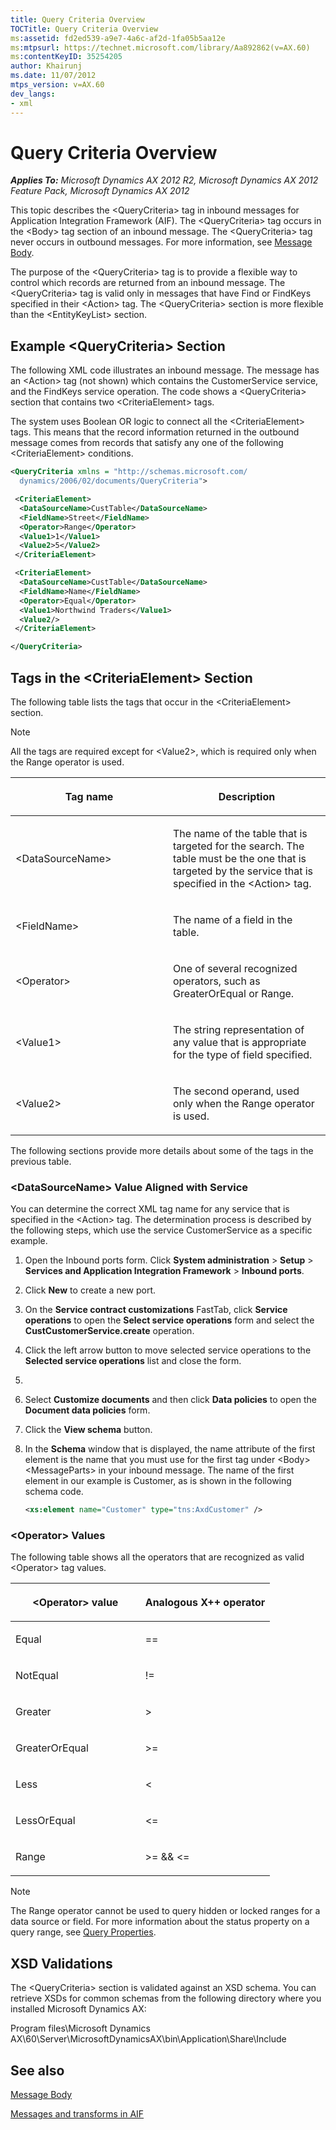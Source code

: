 ```yaml
---
title: Query Criteria Overview
TOCTitle: Query Criteria Overview
ms:assetid: fd2ed539-a9e7-4a6c-af2d-1fa05b5aa12e
ms:mtpsurl: https://technet.microsoft.com/library/Aa892862(v=AX.60)
ms:contentKeyID: 35254205
author: Khairunj
ms.date: 11/07/2012
mtps_version: v=AX.60
dev_langs:
- xml
---
```


# Query Criteria Overview 


_**Applies To:** Microsoft Dynamics AX 2012 R2, Microsoft Dynamics AX 2012 Feature Pack, Microsoft Dynamics AX 2012_

This topic describes the \<QueryCriteria\> tag in inbound messages for Application Integration Framework (AIF). The \<QueryCriteria\> tag occurs in the \<Body\> tag section of an inbound message. The \<QueryCriteria\> tag never occurs in outbound messages. For more information, see [Message Body](message-body.md).

The purpose of the \<QueryCriteria\> tag is to provide a flexible way to control which records are returned from an inbound message. The \<QueryCriteria\> tag is valid only in messages that have Find or FindKeys specified in their \<Action\> tag. The \<QueryCriteria\> section is more flexible than the \<EntityKeyList\> section.

## Example \<QueryCriteria\> Section

The following XML code illustrates an inbound message. The message has an \<Action\> tag (not shown) which contains the CustomerService service, and the FindKeys service operation. The code shows a \<QueryCriteria\> section that contains two \<CriteriaElement\> tags.

The system uses Boolean OR logic to connect all the \<CriteriaElement\> tags. This means that the record information returned in the outbound message comes from records that satisfy any one of the following \<CriteriaElement\> conditions.

``` xml
<QueryCriteria xmlns = "http://schemas.microsoft.com/
  dynamics/2006/02/documents/QueryCriteria">

 <CriteriaElement>
  <DataSourceName>CustTable</DataSourceName>
  <FieldName>Street</FieldName>
  <Operator>Range</Operator>
  <Value1>1</Value1>
  <Value2>5</Value2>
 </CriteriaElement>

 <CriteriaElement>
  <DataSourceName>CustTable</DataSourceName>
  <FieldName>Name</FieldName>
  <Operator>Equal</Operator>
  <Value1>Northwind Traders</Value1>
  <Value2/>
 </CriteriaElement>

</QueryCriteria>
```

## Tags in the \<CriteriaElement\> Section

The following table lists the tags that occur in the \<CriteriaElement\> section.


> [!NOTE]
> <P>All the tags are required except for &lt;Value2&gt;, which is required only when the Range operator is used.</P>



<table>
<colgroup>
<col style="width: 50%" />
<col style="width: 50%" />
</colgroup>
<thead>
<tr class="header">
<th><p>Tag name</p></th>
<th><p>Description</p></th>
</tr>
</thead>
<tbody>
<tr class="odd">
<td><p>&lt;DataSourceName&gt;</p></td>
<td><p>The name of the table that is targeted for the search. The table must be the one that is targeted by the service that is specified in the &lt;Action&gt; tag.</p></td>
</tr>
<tr class="even">
<td><p>&lt;FieldName&gt;</p></td>
<td><p>The name of a field in the table.</p></td>
</tr>
<tr class="odd">
<td><p>&lt;Operator&gt;</p></td>
<td><p>One of several recognized operators, such as GreaterOrEqual or Range.</p></td>
</tr>
<tr class="even">
<td><p>&lt;Value1&gt;</p></td>
<td><p>The string representation of any value that is appropriate for the type of field specified.</p></td>
</tr>
<tr class="odd">
<td><p>&lt;Value2&gt;</p></td>
<td><p>The second operand, used only when the Range operator is used.</p></td>
</tr>
</tbody>
</table>


The following sections provide more details about some of the tags in the previous table.

### \<DataSourceName\> Value Aligned with Service

You can determine the correct XML tag name for any service that is specified in the \<Action\> tag. The determination process is described by the following steps, which use the service CustomerService as a specific example.

1.  Open the Inbound ports form. Click **System administration** \> **Setup** \> **Services and Application Integration Framework** \> **Inbound ports**.

2.  Click **New** to create a new port.

3.  On the **Service contract customizations** FastTab, click **Service operations** to open the **Select service operations** form and select the **CustCustomerService.create** operation.

4.  Click the left arrow button to move selected service operations to the **Selected service operations** list and close the form.

5.  

6.  Select **Customize documents** and then click **Data policies** to open the **Document data policies** form.

7.  Click the **View schema** button.

8.  In the **Schema** window that is displayed, the name attribute of the first element is the name that you must use for the first tag under \<Body\>\<MessageParts\> in your inbound message. The name of the first element in our example is Customer, as is shown in the following schema code.
    
    ``` xml
    <xs:element name="Customer" type="tns:AxdCustomer" />
    ```

### \<Operator\> Values

The following table shows all the operators that are recognized as valid \<Operator\> tag values.

<table>
<colgroup>
<col style="width: 50%" />
<col style="width: 50%" />
</colgroup>
<thead>
<tr class="header">
<th><p>&lt;Operator&gt; value</p></th>
<th><p>Analogous X++ operator</p></th>
</tr>
</thead>
<tbody>
<tr class="odd">
<td><p>Equal</p></td>
<td><p>==</p></td>
</tr>
<tr class="even">
<td><p>NotEqual</p></td>
<td><p>!=</p></td>
</tr>
<tr class="odd">
<td><p>Greater</p></td>
<td><p>&gt;</p></td>
</tr>
<tr class="even">
<td><p>GreaterOrEqual</p></td>
<td><p>&gt;=</p></td>
</tr>
<tr class="odd">
<td><p>Less</p></td>
<td><p>&lt;</p></td>
</tr>
<tr class="even">
<td><p>LessOrEqual</p></td>
<td><p>&lt;=</p></td>
</tr>
<tr class="odd">
<td><p>Range</p></td>
<td><p>&gt;= &amp;&amp; &lt;=</p></td>
</tr>
</tbody>
</table>



> [!NOTE]
> <P>The Range operator cannot be used to query hidden or locked ranges for a data source or field. For more information about the status property on a query range, see <A href="https://technet.microsoft.com/library/aa842737(v=ax.60)">Query Properties</A>.</P>



## XSD Validations

The \<QueryCriteria\> section is validated against an XSD schema. You can retrieve XSDs for common schemas from the following directory where you installed Microsoft Dynamics AX:

Program files\\Microsoft Dynamics AX\\60\\Server\\MicrosoftDynamicsAX\\bin\\Application\\Share\\Include

## See also

[Message Body](message-body.md)

[Messages and transforms in AIF](messages-and-transforms-in-aif.md)

